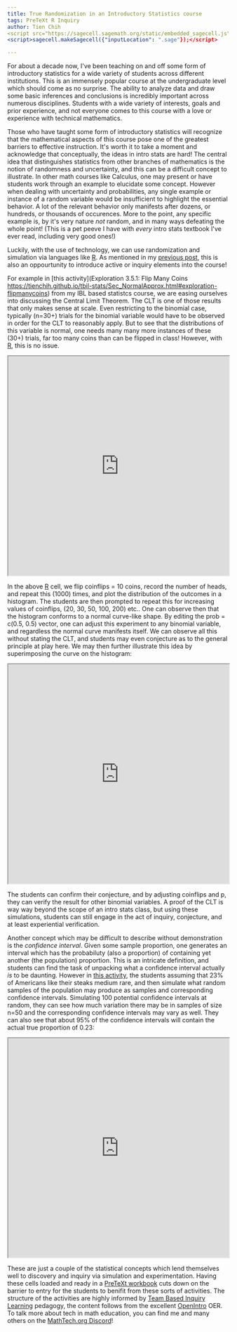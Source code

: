 ```yaml
---
title: True Randomization in an Introductory Statistics course
tags: PreTeXt R Inquiry
author: Tien Chih
<script src="https://sagecell.sagemath.org/static/embedded_sagecell.js"></script>
<script>sagecell.makeSagecell({"inputLocation": ".sage"});</script>

---
```


For about a decade now, I've been teaching on and off some form of introductory statistics for a wide variety of students across different institutions.  This is an immensely popular course at the undergraduate level which should come as no surprise.  The ability to analyze data and draw some basic inferences and conclusions is incredibly important across numerous disciplines.  Students with a wide variety of interests, goals and prior experience, and not everyone comes to this course with a love or experience with technical mathematics.

Those who have taught some form of introductory statistics will recognize that the mathematical aspects of this course pose one of the greatest barriers to effective instruction.  It's worth it to take a moment and acknowledge that conceptually, the ideas in intro stats are hard!  The central idea that distinguishes statistics from other branches of mathematics is the notion of randomness and uncertainty, and this can be a difficult concept to illustrate.  In other math courses like Calculus, one may present or have students work through an example to elucidate some concept.  However when dealing with uncertainty and probabilities, any single example or instance of a random variable would be insufficient to highlight the essential behavior.  A lot of the relevant behavior only manifests after dozens, or hundreds, or thousands of occurences.  More to the point, any specific example is, by it's very nature *not* random, and in many ways defeating the whole point!  (This is a pet peeve I have with *every* intro stats textbook I've ever read, including very good ones!)

Luckily, with the use of technology, we can use randomization and simulation via languages like [R](https://cran.rstudio.com/index.html).  As mentioned in my [previous post](https://mathtech.org/2025/03/05/activelearning.html), this is also an oppourtunity to introduce active or inquiry elements into the course!

For example in [this activity](Exploration 3.5.1: Flip Many Coins 
https://tienchih.github.io/tbil-stats/Sec_NormalApprox.html#exploration-flipmanycoins) from my IBL based statistcs course, we are easing ourselves into discussing the Central Limit Theorem.  The CLT is one of those results that only makes sense at scale.  Even restricting to the binomial case, typically \(n=30+\) trials for the binomial variable would have to be observed in order for the CLT to reasonably apply.  But to see that the distributions of this variable is normal, one needs many many more instances of these \(30+\) trials, far too many coins than can be flipped in class!  However, with [R](https://cran.rstudio.com/index.html), this is no issue.



<iframe
  width="100%"
  height="500px"
  src="https://sagecell.sagemath.org/?z=eJxFjsEKAiEYhO-C7_Aff0mW38BL4LEXiHoA11xWclV0O0XvnlFbtxlm-GbSfZm9vTYwUH1BkqCISHDmckhTDKUZRZxxNuWKAUICdfhF4sEZQPoizCZ2zS4lenSoJJD4IOWbH63zfel8uhwllJrHbhzSoHtv0EIAZ0_O5tBW3GASxurtrZm97q9KDWnF_4EXVTI5NQ==&lang=r&interacts=eJyLjgUAARUAuQ==">
</iframe>

In the above [R](https://cran.rstudio.com/index.html) cell, we flip <c>coinflips = 10</c> coins, record the number of heads, and repeat this \(1000\) times, and plot the distribution of the outcomes in a histogram.  The students are then prompted to repeat this for increasing values of <c>coinflips</c>,  \(20, 30, 50, 100, 200\) etc..  One can observe then that the histogram conforms to a normal curve-like shape.  By editing the <c>prob = c(0.5, 0.5)</c> vector, one can adjust this experiment to any binomial variable, and regardless the normal curve manifests itself.  We can observe all this without stating the CLT, and students may even conjecture as to the general principle at play here.  We may then further illustrate this idea by superimposing the curve on the histogram:

<iframe
  width="100%"
  height="500px"
  src="https://sagecell.sagemath.org/?z=eJxNT0tOwzAQ3VvyHUZZjYtBTqVukGbJBRAcwLFd1ap_2AkUIe6Oo9Cqu_m8b1riyWnbgKC6gkrCqJQSnJns0zH40qgfOCukng6ccRbp9tkVztpsqX3UGe-uOxwfixAr-pgrevAJxucbQPxwBpD-jek6PDQdS3BocJSgxBak5-mxgjauB3x7fX-RUGqe-mKwdMjqA5z9cnbybcarloSpOn1utD9sBFq5a6ulfjq0KdeIFwnR6URRQuslZts9TQ40WF3PU1jcICF8WdpL0NbS5v6tLzMNaehapfp011v8AXQPZR8=&lang=r&interacts=eJyLjgUAARUAuQ==">
</iframe>

The students can confirm their conjecture, and by adjusting <c>coinflips</c> and <c>p</c>, they can verify the result for other binomial variables.  A proof of the CLT is way way beyond the scope of an intro stats class, but using these simulations, students can still engage in the act of inquiry, conjecture, and at least experiential verification.

Another concept which may be difficult to describe without demonstration is the *confidence interval*.  Given some sample proportion, one generates an interval which has the probabiluty (also a proportion) of containing yet another (the population) proportion.  This is an intricate definition, and students can find the task of unpacking what a confidence interval actually *is* to be daunting.  However in [this activity](https://tienchih.github.io/tbil-stats/Sec_ConfidenceInterval.html#activity-Steak), the students assuming  that 23% of Americans like their steaks medium rare, and then simulate what random samples of the population may produce as samples and corresponding confidence intervals.  Simulating 100 potential confidence intervals at random, they can see how much variation there may be in samples of size <c>n=50</c> and the corresponding confidence intervals may vary as well.  They can also see that about 95% of the confidence intervals will contain the actual true proportion of 0.23:

<iframe
  width="100%"
  height="500px"
  src="https://sagecell.sagemath.org/?z=eJxtkk1PwzAMhu-V-h-sIqEEMrYOgQRSkDiMIwc-TtM0ZW2mBaVJSLPBQPx3nK7bOtilSmy_j187NcuqFpXj-WCQJoZf4dfxwcXwMk3SJGambiECcPDSkcd7BmYjoG32eXQ0V1ht_XQlC_4_lyZz64kCZSC_3Ya_0wQgniJupoytSM4McxROwM6CwGLR5LUEO4dafUkwAHNvKwgLCc66pRZBWbMFNcbHaoLAeO1jNSDsQZlyo_DWWR8VgH4wpOq2wY7wPGr17z6QLvOM5L3unfYNPYDXQZhS-BKk99anyU-aaPshm5UE7Mb3FqEH-cXNNZxte6bJ0rnjpef_SptlAnk7ss3dG4zfJjzzssxiVM2Ju-NdM5iGU-j2xMgdR8ohYaaXMvtpZnHaBlKQShnSJVFWiU_SJVHKoCADBjl637pjENZO4mCZyWg7wJ_fAbQysiaoPXCqJuzQKK6eFUQxUEjVHyVChyxOzvfeo0iUJX95eh1hOzGLbLLCUtfR6LCOB_oL3D_7-w==&lang=r&interacts=eJyLjgUAARUAuQ==">
</iframe>

These are just a couple of the statistical concepts which lend themselves well to discovery and inquiry via simulation and experimentation.  Having these cells loaded and ready in a [PreTeXt workbook](https://tienchih.github.io/tbil-stats/book-1.html) cuts down on the barrier to entry for the students to benifit from these sorts of activities. The structure of the activities are highly informed by [Team Based Inquiry Learning](GitHub.com/TeamBasedInquiryLearning) pedagogy, the content follows from the excellent [OpenIntro](https://www.openintro.org/) OER.  To talk more about tech in math education, you can find me and many others on the [MathTech.org Discord](https://discord.gg/64tkJueD6G)!